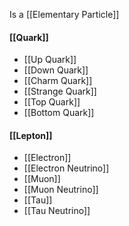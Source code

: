 Is a  [[Elementary Particle]]
#### [[Quark]]
* [[Up Quark]]
* [[Down Quark]]
* [[Charm Quark]]
* [[Strange Quark]]
* [[Top Quark]]
* [[Bottom Quark]]
#### [[Lepton]]
* [[Electron]]
* [[Electron Neutrino]]
* [[Muon]]
* [[Muon Neutrino]]
* [[Tau]]
* [[Tau Neutrino]]